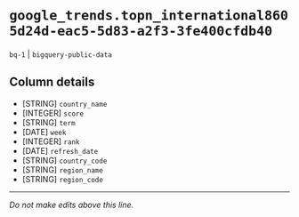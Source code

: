 # `google_trends.topn_international8605d24d-eac5-5d83-a2f3-3fe400cfdb40`
`bq-1` | `bigquery-public-data`

## Column details
* [STRING]    `country_name`
* [INTEGER]   `score`
* [STRING]    `term`
* [DATE]      `week`
* [INTEGER]   `rank`
* [DATE]      `refresh_date`
* [STRING]    `country_code`
* [STRING]    `region_name`
* [STRING]    `region_code`

-------------------------------------------------------------------------------
*Do not make edits above this line.*
